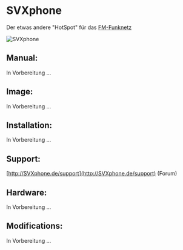 # SVXphone 

Der etwas andere "HotSpot" für das [FM-Funknetz](https://fm-funknetz.de)

![SVXphone](http://SVXphone.de/pictures/svxphone.jpg)

## Manual:

In Vorbereitung ...

## Image:

In Vorbereitung ...

## Installation:

In Vorbereitung ...

## Support:

[http://SVXphone.de/support](http://SVXphone.de/support) (Forum)

## Hardware:

In Vorbereitung ...

<!--- Raspberry Pi Zero 2 WH

Waveshare WM8960 Audio HAT

Waveshare 1.3inch LCD HAT 

Waveshare UPS HAT (C) --->

## Modifications:

In Vorbereitung ... 
